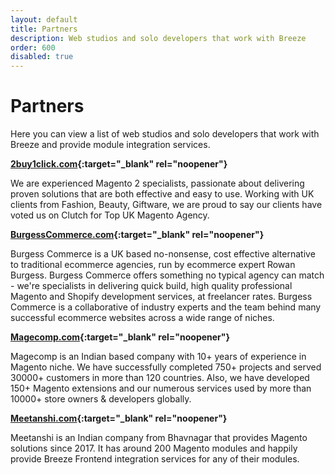 ```yaml
---
layout: default
title: Partners
description: Web studios and solo developers that work with Breeze
order: 600
disabled: true
---
```


# Partners

Here you can view a list of web studios and solo developers that work with
Breeze and provide module integration services.

**[2buy1click.com](https://www.2buy1click.com/){:target="_blank" rel="noopener"}**

We are experienced Magento 2 specialists, passionate about delivering proven 
solutions that are both effective and easy to use. Working with UK clients from 
Fashion, Beauty, Giftware, we are proud to say our clients have voted us on 
Clutch for Top UK Magento Agency.

**[BurgessCommerce.com](https://burgesscommerce.com/){:target="_blank" rel="noopener"}**

Burgess Commerce is a UK based no-nonsense, cost effective alternative to 
traditional ecommerce agencies, run by ecommerce expert Rowan Burgess. Burgess 
Commerce offers something no typical agency can match - we're specialists in 
delivering quick build, high quality professional Magento and Shopify 
development services, at freelancer rates. Burgess Commerce is a 
collaborative of industry experts and the team behind many successful 
ecommerce websites across a wide range of niches.

**[Magecomp.com](https://magecomp.com/){:target="_blank" rel="noopener"}**

Magecomp is an Indian based company with 10+ years of experience in Magento niche. 
We have successfully completed 750+ projects and served 30000+ customers in more 
than 120 countries. Also, we have developed 150+ Magento extensions and our 
numerous services used by more than 10000+ store owners & developers globally.

**[Meetanshi.com](https://meetanshi.com/){:target="_blank" rel="noopener"}**

Meetanshi is an Indian company from Bhavnagar that provides Magento solutions
since 2017. It has around 200 Magento modules and happily provide Breeze Frontend
integration services for any of their modules.
